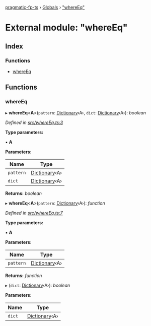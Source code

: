 [pragmatic-fp-ts](../README.md) › [Globals](../globals.md) › ["whereEq"](_whereeq_.md)

# External module: "whereEq"

## Index

### Functions

* [whereEq](_whereeq_.md#whereeq)

## Functions

###  whereEq

▸ **whereEq**<**A**>(`pattern`: [Dictionary](_types_.md#dictionary)‹A›, `dict`: [Dictionary](_types_.md#dictionary)‹A›): *boolean*

*Defined in [src/whereEq.ts:3](https://github.com/hermann-p/pragmatic-fp-ts/blob/6562256/src/whereEq.ts#L3)*

**Type parameters:**

▪ **A**

**Parameters:**

Name | Type |
------ | ------ |
`pattern` | [Dictionary](_types_.md#dictionary)‹A› |
`dict` | [Dictionary](_types_.md#dictionary)‹A› |

**Returns:** *boolean*

▸ **whereEq**<**A**>(`pattern`: [Dictionary](_types_.md#dictionary)‹A›): *function*

*Defined in [src/whereEq.ts:7](https://github.com/hermann-p/pragmatic-fp-ts/blob/6562256/src/whereEq.ts#L7)*

**Type parameters:**

▪ **A**

**Parameters:**

Name | Type |
------ | ------ |
`pattern` | [Dictionary](_types_.md#dictionary)‹A› |

**Returns:** *function*

▸ (`dict`: [Dictionary](_types_.md#dictionary)‹A›): *boolean*

**Parameters:**

Name | Type |
------ | ------ |
`dict` | [Dictionary](_types_.md#dictionary)‹A› |
